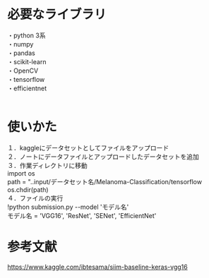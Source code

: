 # 必要なライブラリ  
・python 3系  
・numpy  
・pandas  
・scikit-learn  
・OpenCV  
・tensorflow  
・efficientnet  
</br>

# 使いかた  
１．kaggleにデータセットとしてファイルをアップロード  
２．ノートにデータファイルとアップロードしたデータセットを追加  
３．作業ディレクトリに移動  
import os  
path = "..input/データセット名/Melanoma-Classification/tensorflow  
os.chdir(path)  
４．ファイルの実行  
!python submission.py --model 'モデル名'  
モデル名 = 'VGG16', 'ResNet', 'SENet', 'EfficientNet'
</br>

# 参考文献  
https://www.kaggle.com/ibtesama/siim-baseline-keras-vgg16
